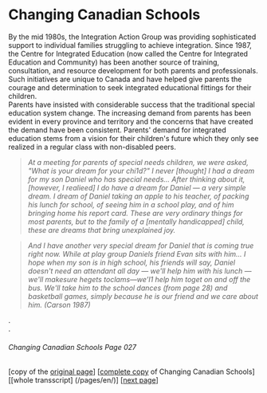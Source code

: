 # Changing Canadian Schools
By the mid 1980s, the Integration Action Group was providing
sophisticated support to individual families struggling to achieve 
integration. Since 1987, the Centre for Integrated Education
(now called the Centre for Integrated Education and Community)
has been another source of training, consultation, and resource
development for both parents and professionals.
Such initiatives are unique to Canada and have helped give
parents the courage and determination to seek integrated
educational fittings for their children.  
Parents have insisted with considerable success that the
traditional special education system change. The increasing
demand from parents has been evident in every province and
territory and the concerns that have created the demand have
been consistent. Parents' demand for integrated education
stems from a vision for their children's future which they only
see realized in a regular class with non-disabled peers.  
> *At a meeting for parents of special needs children, we
were asked, "What is your dream for your chi1d?" I never
[thought] I had a dream for my son Daniel who has
special needs... After thinking about it, [however, I
realieed] I do have a dream for Daniel — a very simple
dream. I dream of Daniel taking an apple to his teacher,
of packing his lunch for school, of seeing him in a school
play, and of him bringing home his report card. These are very
ordinary things for most parents, but to the family of a
[mentally handicapped] child, these are dreams that bring
unexplained joy.*  

> *And I have another very special dream for Daniel that
is coming true right now. While at play group Daniels friend Evan sits with him... I hope when my son is in high school, his friends will say, Daniel doesn't need an attendant all day — we'll help him with his lunch —
we'll makesure hegets toclams—we’I1 help him toget
on and off the bus. We'll take him to the school dances (from page 28) and basketball games, simply because he is our friend and we care about him. (Carson 1987)*

.  
.  

###### Changing Canadian Schools Page 027

[copy of the [original page](/copies-from-original/CCS027.png)]
[[complete copy](/copies-from-original/BestCopy_Changing_Canadian_Schools_Perspectives_on_Disability_and_Inclusion.pdf) of Changing Canadian Schools]
[[whole transscript] (/pages/en/)]
[[next page](Changing_Canadian_Schools-028)]

